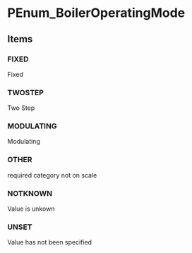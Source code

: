 # PEnum_BoilerOperatingMode
<!-- end of short definition -->

## Items

### FIXED
Fixed

### TWOSTEP
Two Step

### MODULATING
Modulating

### OTHER
required category not on scale

### NOTKNOWN
Value is unkown

### UNSET
Value has not been specified
